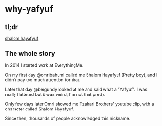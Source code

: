# why-yafyuf

## tl;dr
[shalom hayafyuf](https://youtu.be/mk_qRtdCbXE?t=248)

## The whole story
In 2014 I started work at EverythingMe.

On my first day @omribahumi called me Shalom Hayafyuf (Pretty boy), and I didn't pay too much attention for that.

Later that day @bergundy looked at me and said what a "Yafyuf". I was really flattered but it was weird, I'm not that pretty.

Only few days later Omri showed me Tzabari Brothers' youtube clip, with a character called Shalom Hayafyuf.

Since then, thousands of people acknowledged this nickname.
